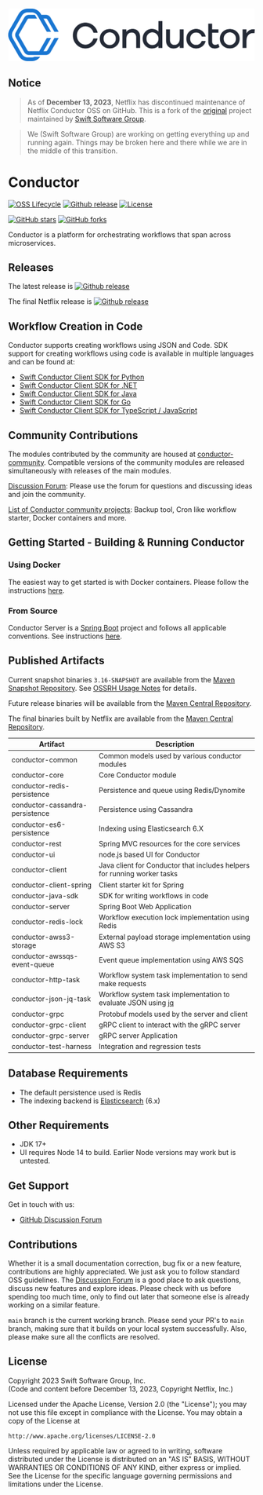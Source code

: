 ![Conductor](docs/logo.svg)

## Notice

> As of **December 13, 2023**, Netflix has discontinued maintenance of Netflix Conductor OSS on GitHub. This is a fork of the [original](https://github.com/Netflix/conductor) project maintained by [Swift Software Group](https://www.swiftsoftwaregroup.com).

> We (Swift Software Group) are working on getting everything up and running again. Things may be broken here and there while we are in the middle of this transition.   

# Conductor
[![OSS Lifecycle](https://img.shields.io/osslifecycle/swift-conductor/conductor.svg)]()
[![Github release](https://img.shields.io/github/v/release/swift-conductor/conductor.svg)](https://github.com/swift-conductor/conductor/releases)
[![License](https://img.shields.io/github/license/swift-conductor/conductor.svg)](http://www.apache.org/licenses/LICENSE-2.0)

[![GitHub stars](https://img.shields.io/github/stars/swift-conductor/conductor.svg?style=social&label=Star&maxAge=2592000)](https://github.com/swift-conductor/conductor/stargazers/)
[![GitHub forks](https://img.shields.io/github/forks/swift-conductor/conductor.svg?style=social&label=Fork&maxAge=2592000)](https://github.com/swift-conductor/conductor/network/)

Conductor is a platform for orchestrating workflows that span across microservices.

## Releases

The latest release is [![Github release](https://img.shields.io/github/v/release/swift-conductor/conductor.svg)](https://github.com/swift-conductor/conductor/releases)

The final Netflix release is [![Github release](https://img.shields.io/github/v/release/Netflix/conductor.svg)](https://github.com/Netflix/conductor/releases)

## Workflow Creation in Code

Conductor supports creating workflows using JSON and Code. SDK support for creating workflows using code is available in multiple languages and can be found at:

* [Swift Conductor Client SDK for Python](https://pypi.org/project/swift-conductor-client/)
* [Swift Conductor Client SDK for .NET](https://www.nuget.org/packages/swift-conductor-client)
* [Swift Conductor Client SDK for Java](https://github.com/swift-conductor/conductor/tree/main/java-sdk)
* [Swift Conductor Client SDK for Go](https://github.com/swift-conductor/conductor/tree/main/java-sdk)
* [Swift Conductor Client SDK for TypeScript / JavaScript](https://github.com/swift-conductor/conductor-client-typescript)

## Community Contributions

The modules contributed by the community are housed at [conductor-community](https://github.com/swift-conductor/conductor-community). Compatible versions of the community modules are released simultaneously with releases of the main modules.

[Discussion Forum](https://github.com/swift-conductor/conductor/discussions): Please use the forum for questions and discussing ideas and join the community.

[List of Conductor community projects](https://github.com/swift-conductor/conductor-docs/blob/main/docs/resources/related.md): Backup tool, Cron like workflow starter, Docker containers and more.

## Getting Started - Building & Running Conductor

###  Using Docker

The easiest way to get started is with Docker containers. Please follow the instructions [here](https://swiftconductor.com/getting-started/running/docker.html). 

###  From Source

Conductor Server is a [Spring Boot](https://spring.io/projects/spring-boot) project and follows all applicable conventions. See instructions [here](https://swiftconductor.com/getting-started/running/source.html).

## Published Artifacts

Current snapshot binaries `3.16-SNAPSHOT` are available from the [Maven Snapshot Repository](https://s01.oss.sonatype.org/content/repositories/snapshots/com/swiftconductor/conductor/).  See [OSSRH Usage Notes](https://central.sonatype.org/publish/publish-guide/#accessing-repositories) for details.

Future release binaries will be available from the [Maven Central Repository](https://search.maven.org/search?q=g:com.swiftconductor.conductor).

The final binaries built by Netflix are available from the [Maven Central Repository](https://search.maven.org/search?q=g:com.swiftconductor.conductor).

| Artifact                        | Description                                                                                     |
|---------------------------------|-------------------------------------------------------------------------------------------------|
| conductor-common                | Common models used by various conductor modules                                                 |
| conductor-core                  | Core Conductor module                                                                           |
| conductor-redis-persistence     | Persistence and queue using Redis/Dynomite                                                      |
| conductor-cassandra-persistence | Persistence using Cassandra                                                                     |
| conductor-es6-persistence       | Indexing using Elasticsearch 6.X                                                                |
| conductor-rest                  | Spring MVC resources for the core services                                                      |
| conductor-ui                    | node.js based UI for Conductor                                                                  |
| conductor-client                | Java client for Conductor that includes helpers for running worker tasks                        |
| conductor-client-spring         | Client starter kit for Spring                                                                   |
| conductor-java-sdk              | SDK for writing workflows in code                                                               |
| conductor-server                | Spring Boot Web Application                                                                     |
| conductor-redis-lock            | Workflow execution lock implementation using Redis                                              |
| conductor-awss3-storage         | External payload storage implementation using AWS S3                                            |
| conductor-awssqs-event-queue    | Event queue implementation using AWS SQS                                                        |
| conductor-http-task             | Workflow system task implementation to send make requests                                       |
| conductor-json-jq-task          | Workflow system task implementation to evaluate JSON using [jq](https://stedolan.github.io/jq/) |
| conductor-grpc                  | Protobuf models used by the server and client                                                   |
| conductor-grpc-client           | gRPC client to interact with the gRPC server                                                    |
| conductor-grpc-server           | gRPC server Application                                                                         |
| conductor-test-harness          | Integration and regression tests                                                                |

## Database Requirements

* The default persistence used is Redis
* The indexing backend is [Elasticsearch](https://www.elastic.co/) (6.x)

## Other Requirements

* JDK 17+
* UI requires Node 14 to build. Earlier Node versions may work but is untested.

## Get Support

Get in touch with us:
* [GitHub Discussion Forum](https://github.com/swift-conductor/conductor/discussions)

## Contributions

Whether it is a small documentation correction, bug fix or a new feature, contributions are highly appreciated. We just ask you to follow standard OSS guidelines. The [Discussion Forum](https://github.com/swift-conductor/conductor/discussions) is a good place to ask questions, discuss new features and explore ideas. Please check with us before spending too much time, only to find out later that someone else is already working on a similar feature.

`main` branch is the current working branch. Please send your PR's to `main` branch, making sure that it builds on your local system successfully. Also, please make sure all the conflicts are resolved.

## License

Copyright 2023 Swift Software Group, Inc.  
(Code and content before December 13, 2023, Copyright Netflix, Inc.)

Licensed under the Apache License, Version 2.0 (the "License");
you may not use this file except in compliance with the License.
You may obtain a copy of the License at

    http://www.apache.org/licenses/LICENSE-2.0

Unless required by applicable law or agreed to in writing, software
distributed under the License is distributed on an "AS IS" BASIS,
WITHOUT WARRANTIES OR CONDITIONS OF ANY KIND, either express or implied.
See the License for the specific language governing permissions and
limitations under the License.
